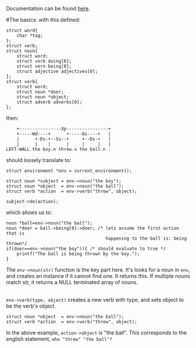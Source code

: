 Documentation can be found [here](https://github.com/Sheyne/comprehend/wiki "On the wiki").

#The basics:
with this defined:

	struct word{
		char *tag;
	};
	struct verb;
	struct noun{
		struct word;
		struct verb doing[0];
		struct vern being[0];
		struct adjective adjectives[0];
	};
	struct verb{
		struct word;
		struct noun *doer;
		struct noun *object;
		struct adverb adverbs[0];
	};
then:

		+----------------Xp----------------+
		+-----Wd----+      +-----Os----+   |
		|      +-Ds-+--Ss--+     +--Ds-+   |
		|      |    |      |     |     |   |
	LEFT-WALL the boy.n threw.v the ball.n . 

should loosely translate to:

	struct environment *env = current_environment();
	
	struct noun *subject = env->noun("the boy");
	struct noun *object  = env->noun("the ball");
	struct verb *action  = env->verb("threw", object);
	
	subject->do(action);

which allows us to:

	noun *ball=env->noun("the ball");
	noun *doer = ball->being[0]->doer; /* lets assume the first action that is
										  happening to the ball is: being thrown*/
	if(doer==env->noun("the boy")){ /* should evaluate to true */
		printf("The ball is being thrown by the boy.");
	}

The `env->noun(str)` function is the key part here. It's looks for a noun in `env`, 
and creates an instance if it cannot find one. It returns this. If multiple nouns
match str, it returns a NULL terminated array of nouns.<br /><br />

`env->verb(type, object)` creates a new verb with type, and sets object to be the
verb's object.

	struct noun *object  = env->noun("the ball");
	struct verb *action  = env->verb("threw", object);

In the above example, `action->object` is "the ball". This corresponds to the 
english statement, `who "threw" "the ball"?`